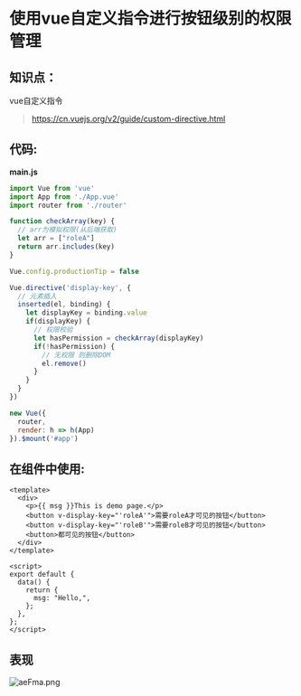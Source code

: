# 使用vue自定义指令进行按钮级别的权限管理

## 知识点：

vue自定义指令

> https://cn.vuejs.org/v2/guide/custom-directive.html



## 代码:

**main.js**

```js
import Vue from 'vue'
import App from './App.vue'
import router from './router'

function checkArray(key) {
  // arr为模拟权限(从后端获取)
  let arr = ["roleA"]
  return arr.includes(key)
}

Vue.config.productionTip = false

Vue.directive('display-key', {
  // 元素插入
  inserted(el, binding) {
    let displayKey = binding.value
    if(displayKey) {
      // 权限校验
      let hasPermission = checkArray(displayKey)
      if(!hasPermission) {
        // 无权限 则删除DOM
        el.remove()
      }
    }
  }
})

new Vue({
  router,
  render: h => h(App)
}).$mount('#app')
```

## 在组件中使用:

```vue
<template>
  <div>
    <p>{{ msg }}This is demo page.</p>
    <button v-display-key="'roleA'">需要roleA才可见的按钮</button>
    <button v-display-key="'roleB'">需要roleB才可见的按钮</button>
    <button>都可见的按钮</button>
  </div>
</template>

<script>
export default {
  data() {
    return {
      msg: "Hello,",
    };
  },
};
</script>
```



## 表现

![aeFma.png](https://u.vmpic.cn/2022/02/10/aeFma.png)

